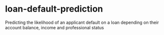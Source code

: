 # loan-default-prediction
Predicting the likelihood of an applicant default on a loan depending on their account balance, income and professional status 
